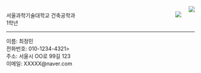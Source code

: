 <html>
<head>
<meta charset="UTF-8">
<title>최정민의 명함</title>
</head>
<body>
<img 
src="https://www.seoultech.ac.kr/site/www/images/intro/img_ui01_01.gif"
style="float: right;  margin-left: 20px; margin-bottom: 10px;"
/>
<p><img src="file:///C:/Users/wjdals/Desktop/08bf34da-427f-4f22-b2e7-3e24cea7b2b6.jpg-0001.png" align="right">
서울과학기술대학교 건축공학과<br>
1학년<br>
<hr>
이름: 최정민<br>
전화번호: 010-1234-4321><br>
주소: 서울시 OO로 99길 123<br>
이메일: XXXXX@naver.com<br>
</body>
</html>
